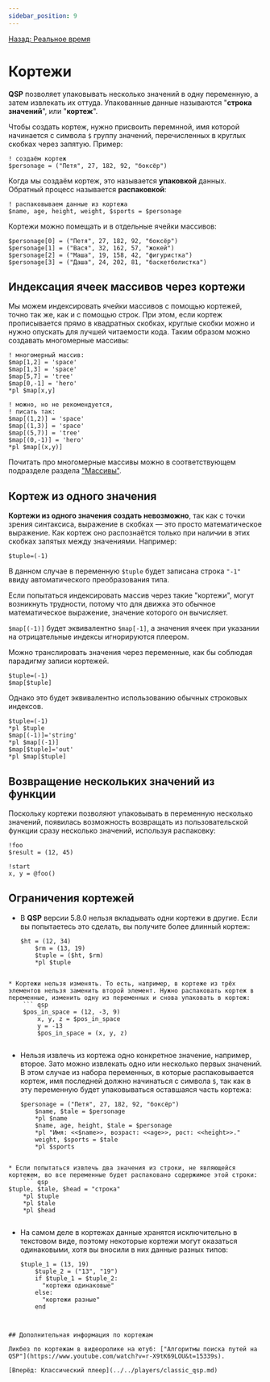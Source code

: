```yaml
---
sidebar_position: 9
---
```

[Назад: Реальное время](../../advanced/realtime.md)

# Кортежи

**QSP** позволяет упаковывать несколько значений в одну переменную, а затем извлекать их оттуда. Упакованные данные называются "**строка значений**", или "**кортеж**".

Чтобы создать кортеж, нужно присвоить перемнной, имя которой начинается с символа `$` группу значений, перечисленных в круглых скобках через запятую. Пример:

``` qsp
! создаём кортеж
$personage = ("Петя", 27, 182, 92, "боксёр")
```

Когда мы создаём кортеж, это называется **упаковкой** данных. Обратный процесс называется **распаковкой**:

``` qsp
! распаковываем данные из кортежа
$name, age, height, weight, $sports = $personage
```

Кортежи можно помещать и в отдельные ячейки массивов:

``` qsp
$personage[0] = ("Петя", 27, 182, 92, "боксёр")
$personage[1] = ("Вася", 32, 162, 57, "жокей")
$personage[2] = ("Маша", 19, 158, 42, "фигуристка")
$personage[3] = ("Даша", 24, 202, 81, "баскетболистка")
```

## Индексация ячеек массивов через кортежи

Мы можем индексировать ячейки массивов с помощью кортежей, точно так же, как и с помощью строк. При этом, если кортеж прописывается прямо в квадратных скобках, круглые скобки можно и нужно опускать для лучшей читаемости кода. Таким образом можно создавать многомерные массивы:

``` qsp
! многомерный массив:
$map[1,2] = 'space'
$map[1,3] = 'space'
$map[5,7] = 'tree'
$map[0,-1] = 'hero'
*pl $map[x,y]

! можно, но не рекомендуется,
! писать так:
$map[(1,2)] = 'space'
$map[(1,3)] = 'space'
$map[(5,7)] = 'tree'
$map[(0,-1)] = 'hero'
*pl $map[(x,y)]
```

Почитать про многомерные массивы можно в соответствующем подразделе раздела ["Массивы"](../arrays.md).

## Кортеж из одного значения

**Кортежи из одного значения создать невозможно**, так как с точки зрения синтаксиса, выражение в скобках — это просто математическое выражение. Как кортеж оно распознаётся только при наличии в этих скобках запятых между значениями. Например:

``` qsp
$tuple=(-1)
```

В данном случае в переменную `$tuple` будет записана строка `"-1"` ввиду автоматического преобразования типа.

Если попытаться индексировать массив через такие "кортежи", могут возникнуть трудности, потому что для движка это обычное математическое выражение, значение которого он вычисляет.

`$map[(-1)]` будет эквивалентно `$map[-1]`, а значения ячеек при указании на отрицательные индексы игнорируются плеером.

Можно транслировать значения через переменные, как бы соблюдая парадигму записи кортежей.

``` qsp
$tuple=(-1)
$map[$tuple]
```

Однако это будет эквивалентно использованию обычных строковых индексов.

``` qsp
$tuple=(-1)
*pl $tuple
$map[(-1)]='string'
*pl $map[(-1)]
$map[$tuple]='out'
*pl $map[$tuple]
```

## Возвращение нескольких значений из функции

Поскольку кортежи позволяют упаковывать в переменную несколько значений, появилась возможность возвращать из пользовательской функции сразу несколько значений, используя распаковку:

``` qsp
!foo
$result = (12, 45)

!start
x, y = @foo()
```

## Ограничения кортежей

* В **QSP** версии 5.8.0 нельзя вкладывать одни кортежи в другие. Если вы попытаетесь это сделать, вы получите более длинный кортеж:
    ``` qsp
    $ht = (12, 34)
        $rm = (13, 19)
        $tuple = ($ht, $rm)
        *pl $tuple
    
```

* Кортежи нельзя изменять. То есть, например, в кортеже из трёх элементов нельзя заменить второй элемент. Нужно распаковать кортеж в переменные, изменить одну из переменных и снова упаковать в кортеж:
    ``` qsp
    $pos_in_space = (12, -3, 9)
        x, y, z = $pos_in_space
        y = -13
        $pos_in_space = (x, y, z)
    
```

* Нельзя извлечь из кортежа одно конкретное значение, например, второе. Зато можно извлекать одно или несколько первых значений. В этом случае из набора переменных, в которые распаковывается кортеж, имя последней должно начинаться с символа `$`, так как в эту переменную будет упаковываться оставшаяся часть кортежа:
    ``` qsp
    $personage = ("Петя", 27, 182, 92, "боксёр")
        $name, $tale = $personage
        *pl $name
        $name, age, height, $tale = $personage
        *pl "Имя: <<$name>>, возраст: <<age>>, рост: <<height>>."
        weight, $sports = $tale
        *pl $sports
    
```

* Если попытаться извлечь два значения из строки, не являющейся кортежем, во все переменные будет распаковано содержимое этой строки:
    ``` qsp
$tuple, $tale, $head = "строка"
    *pl $tuple
    *pl $tale
    *pl $head
    
```

* На самом деле в кортежах данные хранятся исключительно в текстовом виде, поэтому некоторые кортежи могут оказаться одинаковыми, хотя вы вносили в них данные разных типов:
    ``` qsp
    $tuple_1 = (13, 19)
        $tuple_2 = ("13", "19")
        if $tuple_1 = $tuple_2:
          "кортежи одинаковые"
        else:
          "кортежи разные"
        end
    
```


## Дополнительная информация по кортежам

Ликбез по кортежам в видеоролике на ютуб: ["Алгоритмы поиска путей на QSP"](https://www.youtube.com/watch?v=r-X9tK69LOU&t=15339s).

[Вперёд: Классический плеер](../../players/classic_qsp.md)
